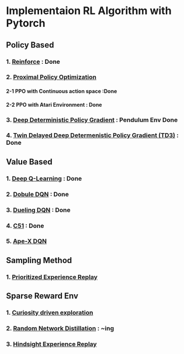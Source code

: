 

# Implementaion RL Algorithm with Pytorch

## Policy Based

### 1. [Reinforce](https://papers.nips.cc/paper/1713-policy-gradient-methods-for-reinforcement-learning-with-function-approximation.pdf) : Done
### 2. [Proximal Policy Optimization](https://arxiv.org/pdf/1707.06347.pdf)

#### 2-1 PPO with Continuous action space :Done
#### 2-2 PPO with Atari Environment : Done

### 3. [Deep Deterministic Policy Gradient](https://arxiv.org/pdf/1509.02971.pdf) : Pendulum Env Done
### 4. [Twin Delayed Deep Determenistic Policy Gradient (TD3)](https://arxiv.org/pdf/1802.09477.pdf) : Done

## Value Based

### 1. [Deep Q-Learning](https://web.stanford.edu/class/psych209/Readings/MnihEtAlHassibis15NatureControlDeepRL.pdf) : Done
### 2. [Dobule DQN](https://arxiv.org/pdf/1509.06461.pdf) : Done
### 3. [Dueling DQN](https://arxiv.org/pdf/1511.06581.pdf) : Done
### 4. [C51](https://arxiv.org/pdf/1707.06887.pdf) : Done
### 5. [Ape-X DQN](https://openreview.net/pdf?id=H1Dy---0Z)

## Sampling Method
### 1. [Prioritized Experience Replay](https://arxiv.org/pdf/1511.05952.pdf)

## Sparse Reward Env

### 1. [Curiosity driven exploration](https://arxiv.org/pdf/1705.05363.pdf)
### 2. [Random Network Distillation](https://arxiv.org/pdf/1810.12894.pdf) : ~ing
### 3. [Hindsight Experience Replay](https://arxiv.org/pdf/1707.01495.pdf)

